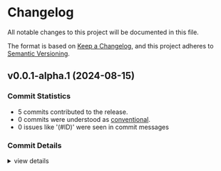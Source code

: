 # Changelog

All notable changes to this project will be documented in this file.

The format is based on [Keep a Changelog](https://keepachangelog.com/en/1.0.0/),
and this project adheres to [Semantic Versioning](https://semver.org/spec/v2.0.0.html).

## v0.0.1-alpha.1 (2024-08-15)

### Commit Statistics

<csr-read-only-do-not-edit/>

 - 5 commits contributed to the release.
 - 0 commits were understood as [conventional](https://www.conventionalcommits.org).
 - 0 issues like '(#ID)' were seen in commit messages

### Commit Details

<csr-read-only-do-not-edit/>

<details><summary>view details</summary>

 * **Uncategorized**
    - Changelog ([`7248e70`](https://github.com/mpwoz/kratka/commit/7248e70863109ee2944f7582ef4f14d7922b8bd3))
    - Adjusting changelogs prior to release of kratka v0.0.2 ([`d879546`](https://github.com/mpwoz/kratka/commit/d87954619f061e2a85bf5da89b797f417d544e6c))
    - Add readmes to subcrates ([`8de0eac`](https://github.com/mpwoz/kratka/commit/8de0eac17dc78ebe4ed783e280a85e7f39c1f0a7))
    - Prep for publish ([`34fb792`](https://github.com/mpwoz/kratka/commit/34fb79224eb2f2f441d9c96235fb4dc6b21b1d5a))
    - Init ([`adc80f0`](https://github.com/mpwoz/kratka/commit/adc80f03eadbd20a85a603812282aafff982322f))
</details>

